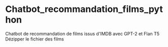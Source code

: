 # Chatbot_recommandation_films_python
Chatbot de recommandation de films issus d'IMDB avec GPT-2 et Flan T5
Dézipper le fichier des films
